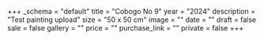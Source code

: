 +++
_schema = "default"
title = "Cobogo No 9"
year = "2024"
description = "Test painting upload"
size = "50 x 50 cm"
image = ""
date = ""
draft = false
sale = false
gallery = ""
price = ""
purchase_link = ""
private = false
+++
